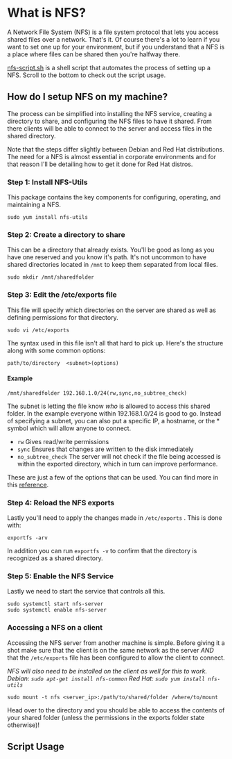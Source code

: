# What is NFS?

A Network File System (NFS) is a file system protocol that lets you access shared files over a network. That's it. Of course there's a lot to learn if you want to set one up for your environment, but if you understand that a NFS is a place where files can be shared then you're halfway there.

[nfs-script.sh](nfs-script.sh) is a shell script that automates the process of setting up a NFS. Scroll to the bottom to check out the script usage.

## How do I setup NFS on my machine?

The process can be simplified into installing the NFS service, creating a directory to share, and configuring the NFS files to have it shared. From there clients will be able to connect to the server and access files in the shared directory. 

Note that the steps differ slightly between Debian and Red Hat distributions. The need for a NFS is almost essential in corporate environments and for that reason I'll be detailing how to get it done for Red Hat distros.

### Step 1: Install NFS-Utils
This package contains the key components for configuring, operating, and maintaining a NFS.

```
sudo yum install nfs-utils
```

### Step 2: Create a directory to share
This can be a directory that already exists. You'll be good as long as you have one reserved and you know it's path. It's not uncommon to have shared directories located in `/mnt` to keep them separated from local files.

```
sudo mkdir /mnt/sharedfolder
```

### Step 3: Edit the /etc/exports file
This file will specify which directories on the server are shared as well as defining permissions for that directory.

```
sudo vi /etc/exports
```

The syntax used in this file isn't all that hard to pick up. Here's the structure along with some common options:

```
path/to/directory  <subnet>(options)
```

#### Example
```
/mnt/sharedfolder 192.168.1.0/24(rw,sync,no_subtree_check)
```

The subnet is letting the file know *who* is allowed to access this shared folder. In the example everyone within 192.168.1.0/24 is good to go. Instead of specifying a subnet, you can also put a specific IP, a hostname, or the * symbol which will allow anyone to connect.

- `rw` Gives read/write permissions
- `sync` Ensures that changes are written to the disk immediately
- `no_subtree_check` The server will not check if the file being accessed is within the exported directory, which in turn can improve performance.

These are just a few of the options that can be used. You can find more in this [reference](https://litux.nl/Reference/Books/7213/ddu0272.html).

### Step 4: Reload the NFS exports
Lastly you'll need to apply the changes made in `/etc/exports` . This is done with:

```
exportfs -arv
```

In addition you can run `exportfs -v` to confirm that the directory is recognized as a shared directory.

### Step 5: Enable the NFS Service
Lastly we need to start the service that controls all this.

```
sudo systemctl start nfs-server
sudo systemctl enable nfs-server
```

### Accessing a NFS on a client
Accessing the NFS server from another machine is simple. Before giving it a shot make sure that the client is on the same network as the server *AND* that the `/etc/exports` file has been configured to allow the client to connect.

*NFS will also need to be installed on the client as well for this to work. 
Debian: `sudo apt-get install nfs-common`
Red Hat: `sudo yum install nfs-utils`*

```
sudo mount -t nfs <server_ip>:/path/to/shared/folder /where/to/mount
```

Head over to the directory and you should be able to access the contents of your shared folder (unless the permissions in the exports folder state otherwise)!

## Script Usage
